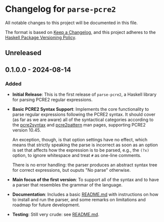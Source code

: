 # Changelog for `parse-pcre2`

All notable changes to this project will be documented in this file.

The format is based on [Keep a Changelog](https://keepachangelog.com/en/1.0.0/),
and this project adheres to the
[Haskell Package Versioning Policy](https://pvp.haskell.org/).

## Unreleased

## 0.1.0.0 - 2024-08-14

### Added
- **Initial Release**: This is the first release of `parse-pcre2`, a
  Haskell library for parsing PCRE2 regular expressions.
- **Basic PCRE2 Syntax Support**: Implements the core functionality to
  parse regular expressions following the PCRE2 syntax. It should
  cover (as far as we are aware) all of the syntactical categories
  according to the
  [pcre2syntax](https://pcre2project.github.io/pcre2/doc/html/pcre2syntax.html)
  and
  [pcre2pattern](https://pcre2project.github.io/pcre2/doc/html/pcre2pattern.html)
  man pages, supporting PCRE2 version 10.45.

  An exception, though, is that option settings have no effect, which
  means that strictly speaking the parse is incorrect as soon as an
  option is set that affects how the expression is to be parsed, e.g.,
  the `(?x)` option, to ignore whitespace and treat `#` as one-line
  comments.

  There is no error handling: the parser produces an abstract syntax
  tree for correct expressions, but ouputs "No parse" otherwise.

- **Main focus of the first version**: To support all of the syntax
  and to have a parser that resembles the grammar of the language.

- **Documentation**: Includes a basic [README.md](README.md) with
  instructions on how to install and run the parser, and some remarks
  on limitations and roadmap for future development.

- **Testing**: Still very crude: see [README.md](README.md).
